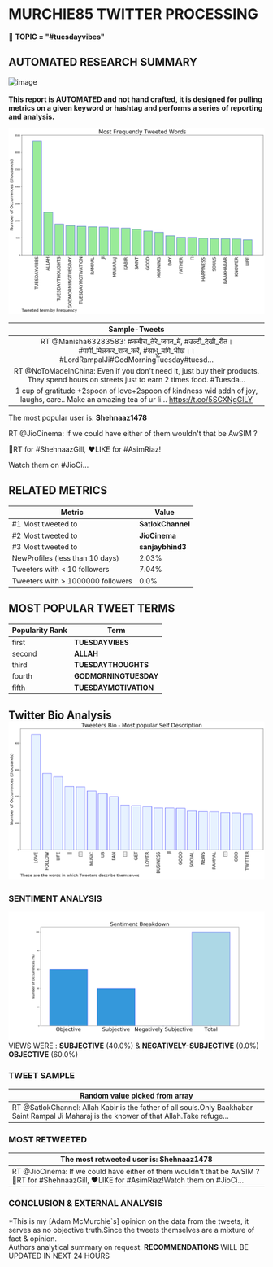 # MURCHIE85 TWITTER PROCESSING 
&#x1F34E; **TOPIC = "#tuesdayvibes"**

## AUTOMATED RESEARCH SUMMARY

![image](https://marketingplatform.google.com/about/static/images/gmp/analytics-smb-benefit.jpg)
<br></br>
<b> This report is AUTOMATED and not hand crafted, it is designed for pulling metrics on a given keyword or hashtag and performs a series of reporting and analysis.</b>



![image](TWEETS.png)



|                **Sample-Tweets**        |
| :-------------: |
| RT @Manisha63283583: #कबीरा_तेरे_जगत_में, #उल्टी_देखी_रीत।#पापी_मिलकर_राज_करें, #साधु_मांगे_भीख।।#LordRampalJi#GodMorningTuesday#tuesd… |
| RT @NoToMadeInChina: Even if you don't need it, just buy their products. They spend hours on streets just to earn 2 times food. #Tuesda… |
| 1 cup of gratitude  +2spoon of love+2spoon of kindness wid addn of joy, laughs, care.. Make an amazing tea of ur li… https://t.co/5SCXNgGlLY |

The most popular user is: **Shehnaaz1478**
<div class="alert alert-block alert-danger"> RT @JioCinema: If we could have either of them wouldn't that be AwSIM ?

🔁RT for #ShehnaazGill, ❤️LIKE for #AsimRiaz!

Watch them on #JioCi…</div>

## RELATED METRICS<br>
| Metric | Value |
| ------------- | ------------- |
| #1 Most tweeted to  | **SatlokChannel** |
| #2 Most tweeted to  | **JioCinema** |
| #3 Most tweeted to  | **sanjaybhind3** |
| NewProfiles (less than 10 days) | 2.03%  |
| Tweeters with < 10 followers  | 7.04%|
| Tweeters with > 1000000 followers  | 0.0%  |



## MOST POPULAR TWEET TERMS 


| Popularity Rank  | Term |
| ------------- | ------------- |
| first  | **TUESDAYVIBES**  |
| second  | **ALLAH**  |
| third  | **TUESDAYTHOUGHTS** |
| fourth  | **GODMORNINGTUESDAY**  |
| fifth  | **TUESDAYMOTIVATION**  |


## Twitter Bio Analysis![image](BIO.png)
### SENTIMENT ANALYSIS
![image](sentiment.png)
VIEWS WERE : **SUBJECTIVE**  (40.0%) & **NEGATIVELY-SUBJECTIVE** (0.0%) **OBJECTIVE** (60.0%)

### TWEET SAMPLE 
| Random value picked from array |
| ------------- |
|RT @SatlokChannel: Allah Kabir is the father of all souls.Only Baakhabar Saint Rampal Ji Maharaj is the knower of that Allah.Take refuge… |

### MOST RETWEETED 

| The most retweeted user is: **Shehnaaz1478**  |
| ------------- |
| RT @JioCinema: If we could have either of them wouldn't that be AwSIM ?🔁RT for #ShehnaazGill, ❤️LIKE for #AsimRiaz!Watch them on #JioCi… |

### CONCLUSION & EXTERNAL ANALYSIS

*This is my [Adam McMurchie`s] opinion on the data from the tweets, it serves as no objective truth.Since the tweets themselves are a mixture of fact & opinion.<br>
Authors analytical summary on request.
**RECOMMENDATIONS** WILL BE UPDATED IN NEXT  24 HOURS <br>